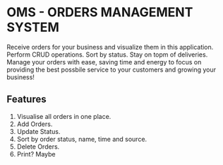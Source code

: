 # OMS - ORDERS MANAGEMENT SYSTEM

Receive orders for your business and visualize them in this application. Perform CRUD operations. Sort by status. Stay on topm of deliveries. 
Manage your orders with ease, saving time and energy to focus on providing the best possbile service to your customers and growing your business!

## Features

1. Visualise all orders in one place.
2. Add Orders.
3. Update Status. 
4. Sort by order status, name, time and source. 
5. Delete Orders.
6. Print? Maybe

